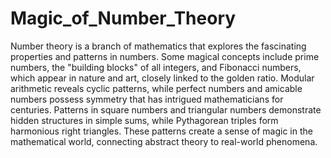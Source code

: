 # Magic_of_Number_Theory

Number theory is a branch of mathematics that explores the fascinating properties and patterns in numbers. Some magical concepts include prime numbers, the "building blocks" of all integers, and Fibonacci numbers, which appear in nature and art, closely linked to the golden ratio. Modular arithmetic reveals cyclic patterns, while perfect numbers and amicable numbers possess symmetry that has intrigued mathematicians for centuries. Patterns in square numbers and triangular numbers demonstrate hidden structures in simple sums, while Pythagorean triples form harmonious right triangles. These patterns create a sense of magic in the mathematical world, connecting abstract theory to real-world phenomena.
